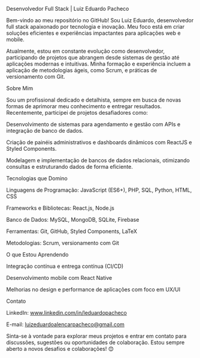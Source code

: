 Desenvolvedor Full Stack | Luiz Eduardo Pacheco

Bem-vindo ao meu repositório no GitHub! Sou Luiz Eduardo, desenvolvedor full stack apaixonado por tecnologia e inovação. Meu foco está em criar soluções eficientes e experiências impactantes para aplicações web e mobile.

Atualmente, estou em constante evolução como desenvolvedor, participando de projetos que abrangem desde sistemas de gestão até aplicações modernas e intuitivas. Minha formação e experiência incluem a aplicação de metodologias ágeis, como Scrum, e práticas de versionamento com Git.

Sobre Mim

Sou um profissional dedicado e detalhista, sempre em busca de novas formas de aprimorar meu conhecimento e entregar resultados. Recentemente, participei de projetos desafiadores como:

Desenvolvimento de sistemas para agendamento e gestão com APIs e integração de banco de dados.

Criação de painéis administrativos e dashboards dinâmicos com ReactJS e Styled Components.

Modelagem e implementação de bancos de dados relacionais, otimizando consultas e estruturando dados de forma eficiente.

Tecnologias que Domino

Linguagens de Programação: JavaScript (ES6+), PHP, SQL, Python, HTML, CSS

Frameworks e Bibliotecas: React.js, Node.js

Banco de Dados: MySQL, MongoDB, SQLite, Firebase

Ferramentas: Git, GitHub, Styled Components, LaTeX

Metodologias: Scrum, versionamento com Git



O que Estou Aprendendo

Integração contínua e entrega contínua (CI/CD)

Desenvolvimento mobile com React Native

Melhorias no design e performance de aplicações com foco em UX/UI

Contato

LinkedIn: www.linkedin.com/in/leduardopacheco

E-mail: luizeduardoalencarpacheco@gmail.com

Sinta-se à vontade para explorar meus projetos e entrar em contato para discussões, sugestões ou oportunidades de colaboração. Estou sempre aberto a novos desafios e colaborações! 😊

